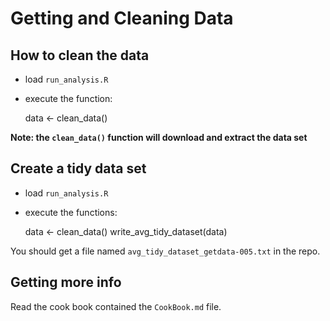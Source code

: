 # Getting and Cleaning Data

## How to clean the data

- load `run_analysis.R`
- execute the function:

    data <- clean_data()

__Note: the `clean_data()` function will download and extract the data set__

## Create a tidy data set

- load `run_analysis.R`
- execute the functions:

    data <- clean_data()
    write_avg_tidy_dataset(data)

You should get a file named `avg_tidy_dataset_getdata-005.txt` in the repo.

## Getting more info

Read the cook book contained the `CookBook.md` file.

